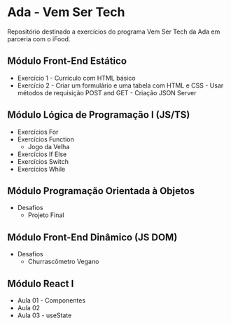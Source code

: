 # Ada - Vem Ser Tech
Repositório destinado a exercícios do programa Vem Ser Tech da Ada em parceria com o iFood.

## Módulo Front-End Estático
- Exercício 1 - Currículo com HTML básico
- Exercício 2 - Criar um formulário e uma tabela com HTML e CSS - Usar métodos de requisição POST and GET - Criação JSON Server

## Módulo Lógica de Programação I (JS/TS)
- Exercícios For
- Exercícios Function
  - Jogo da Velha
- Exercícios If Else
- Exercícios Switch
- Exercícios While


## Módulo Programação Orientada à Objetos
- Desafios
  - Projeto Final

## Módulo Front-End Dinâmico (JS DOM)
- Desafios
  - Churrascômetro Vegano

## Módulo React I
- Aula 01 - Componentes
- Aula 02
- Aula 03 - useState
